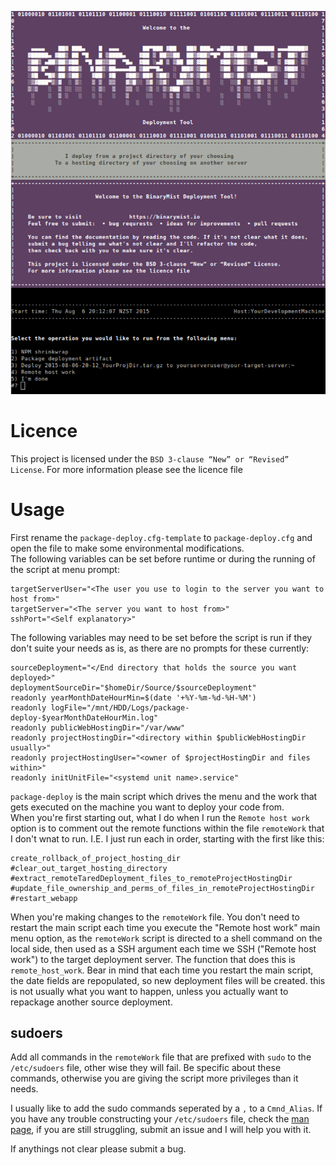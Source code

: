 [![BinaryMist Limited](Banner.png)](http://binarymist.io/)

# Licence

This project is licensed under the `BSD 3-clause “New” or “Revised” License`. For more information please see the licence file

# Usage

First rename the `package-deploy.cfg-template` to `package-deploy.cfg` and open the file to make some environmental modifications.  
The following variables can be set before runtime or during the running of the script at menu prompt:

    targetServerUser="<The user you use to login to the server you want to host from>"
    targetServer="<The server you want to host from>"
    sshPort="<Self explanatory>"

The following variables may need to be set before the script is run if they don't suite your needs as is, as there are no prompts for these currently:

    sourceDeployment="</End directory that holds the source you want deployed>"
    deploymentSourceDir="$homeDir/Source/$sourceDeployment"
    readonly yearMonthDateHourMin=$(date '+%Y-%m-%d-%H-%M')
    readonly logFile="/mnt/HDD/Logs/package-deploy-$yearMonthDateHourMin.log"
    readonly publicWebHostingDir="/var/www"
    readonly projectHostingDir="<directory within $publicWebHostingDir usually>"
    readonly projectHostingUser="<owner of $projectHostingDir and files within>"
    readonly initUnitFile="<systemd unit name>.service"




`package-deploy` is the main script which drives the menu and the work that gets executed on the machine you want to deploy your code from.  
When you're first starting out, what I do when I run the `Remote host work` option is to comment out the remote functions within the file `remoteWork` that I don't wnat to run.
I.E. I just run each in order, starting with the first like this:

    create_rollback_of_project_hosting_dir
    #clear_out_target_hosting_directory
    #extract_remoteTaredDeployment_files_to_remoteProjectHostingDir
    #update_file_ownership_and_perms_of_files_in_remoteProjectHostingDir
    #restart_webapp

When you're making changes to the `remoteWork` file. You don't need to restart the main script each time you execute the "Remote host work" main menu option, as the `remoteWork` script is directed to a shell command on the local side, then used as a SSH argument each time we SSH ("Remote host work") to the target deployment server.
The function that does this is `remote_host_work`. Bear in mind that each time you restart the main script, the date fields are repopulated, so new deployment files will be created. this is not usually what you want to happen, unless you actually want to repackage another source deployment.

## sudoers

Add all commands in the `remoteWork` file that are prefixed with `sudo` to the `/etc/sudoers` file, other wise they will fail. Be specific about these commands, otherwise you are giving the script more privileges than it needs.

I usually like to add the sudo commands seperated by a `,` to a `Cmnd_Alias`. If you have any trouble constructing your `/etc/sudoers` file, check the [man page](https://linux.die.net/man/5/sudoers), if you are still struggling, submit an issue and I will help you with it.

If anythings not clear please submit a bug. 

